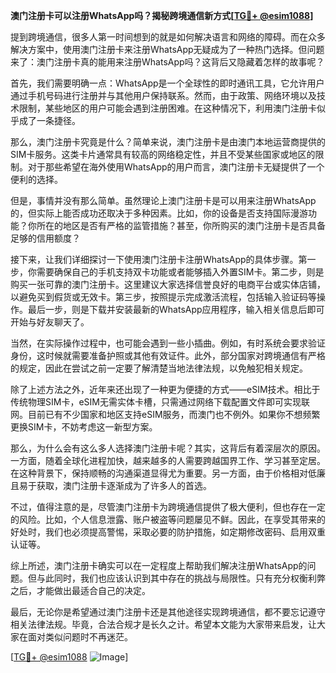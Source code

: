 **澳门注册卡可以注册WhatsApp吗？揭秘跨境通信新方式[[TG💪+ @esim1088](https://t.me/s/esim1088)]**

提到跨境通信，很多人第一时间想到的就是如何解决语言和网络的障碍。而在众多解决方案中，使用澳门注册卡来注册WhatsApp无疑成为了一种热门选择。但问题来了：澳门注册卡真的能用来注册WhatsApp吗？这背后又隐藏着怎样的故事呢？

首先，我们需要明确一点：WhatsApp是一个全球性的即时通讯工具，它允许用户通过手机号码进行注册并与其他用户保持联系。然而，由于政策、网络环境以及技术限制，某些地区的用户可能会遇到注册困难。在这种情况下，利用澳门注册卡似乎成了一条捷径。

那么，澳门注册卡究竟是什么？简单来说，澳门注册卡是由澳门本地运营商提供的SIM卡服务。这类卡片通常具有较高的网络稳定性，并且不受某些国家或地区的限制。对于那些希望在海外使用WhatsApp的用户而言，澳门注册卡无疑提供了一个便利的选择。

但是，事情并没有那么简单。虽然理论上澳门注册卡是可以用来注册WhatsApp的，但实际上能否成功还取决于多种因素。比如，你的设备是否支持国际漫游功能？你所在的地区是否有严格的监管措施？甚至，你所购买的澳门注册卡是否具备足够的信用额度？

接下来，让我们详细探讨一下使用澳门注册卡注册WhatsApp的具体步骤。第一步，你需要确保自己的手机支持双卡功能或者能够插入外置SIM卡。第二步，则是购买一张可靠的澳门注册卡。这里建议大家选择信誉良好的电商平台或实体店铺，以避免买到假货或无效卡。第三步，按照提示完成激活流程，包括输入验证码等操作。最后一步，则是下载并安装最新的WhatsApp应用程序，输入相关信息后即可开始与好友聊天了。

当然，在实际操作过程中，也可能会遇到一些小插曲。例如，有时系统会要求验证身份，这时候就需要准备护照或其他有效证件。此外，部分国家对跨境通信有严格的规定，因此在尝试之前一定要了解清楚当地法律法规，以免触犯相关规定。

除了上述方法之外，近年来还出现了一种更为便捷的方式——eSIM技术。相比于传统物理SIM卡，eSIM无需实体卡槽，只需通过网络下载配置文件即可实现联网。目前已有不少国家和地区支持eSIM服务，而澳门也不例外。如果你不想频繁更换SIM卡，不妨考虑这一新型方案。

那么，为什么会有这么多人选择澳门注册卡呢？其实，这背后有着深层次的原因。一方面，随着全球化进程加快，越来越多的人需要跨越国界工作、学习甚至定居。在这种背景下，保持顺畅的沟通渠道显得尤为重要。另一方面，由于价格相对低廉且易于获取，澳门注册卡逐渐成为了许多人的首选。

不过，值得注意的是，尽管澳门注册卡为跨境通信提供了极大便利，但也存在一定的风险。比如，个人信息泄露、账户被盗等问题屡见不鲜。因此，在享受其带来的好处时，我们也必须提高警惕，采取必要的防护措施，如定期修改密码、启用双重认证等。

综上所述，澳门注册卡确实可以在一定程度上帮助我们解决注册WhatsApp的问题。但与此同时，我们也应该认识到其中存在的挑战与局限性。只有充分权衡利弊之后，才能做出最适合自己的决定。

最后，无论你是希望通过澳门注册卡还是其他途径实现跨境通信，都不要忘记遵守相关法律法规。毕竟，合法合规才是长久之计。希望本文能为大家带来启发，让大家在面对类似问题时不再迷茫。

[[TG💪+ @esim1088](https://t.me/s/esim1088) ![Image](https://i.postimg.cc/4NQfJmqS/Snipaste-2025-05-13-00-14-12.png)]
